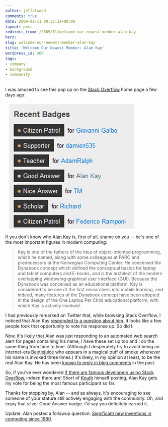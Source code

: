 ```yaml
---
author: jeffatwood
comments: true
date: 2009-01-11 00:32:32+00:00
layout: post
redirect_from: /2009/01/welcome-our-newest-member-alan-kay
hero: 
slug: welcome-our-newest-member-alan-kay
title: 'Welcome Our Newest Member: Alan Kay'
wordpress_id: 369
tags:
- company
- background
- community
---
```



I was amused to see this pop up on the [Stack Overflow](http://stackoverflow.com) home page a few days ago:



![stackoverflow-badges-alan-kay](/images/wordpress/stackoverflow-badges-alan-kay.png)



If you don't know who [Alan Kay](http://en.wikipedia.org/wiki/Alan_Kay) is, first of all, shame on you -- he's one of the most important figures in modern computing:





<blockquote>
Kay is one of the fathers of the idea of object-oriented programming, which he named, along with some colleagues at PARC and predecessors at the Norwegian Computing Center. He conceived the Dynabook concept which defined the conceptual basics for laptop and tablet computers and E-books, and is the architect of the modern overlapping windowing graphical user interface (GUI). Because the Dynabook was conceived as an educational platform, Kay is considered to be one of the first researchers into mobile learning, and indeed, many features of the Dynabook concept have been adopted in the design of the One Laptop Per Child educational platform, with which Kay is actively involved.
</blockquote>





I had previously remarked on Twitter that, while browsing Stack Overflow, I noticed that Alan Kay [responded to a question about him](http://stackoverflow.com/questions/357813/help-me-remember-a-quote-from-alan-kay). It looks like a few people took that opportunity to vote his response up. So did I.



Now, it's likely that Alan was just responding to an automated web search alert for pages containing his name; I have these set up too and I do the same thing from time to time. (Although I desperately try to avoid being an internet-era [Beetlejuice](http://www.imdb.com/title/tt0094721/) who appears in a magical puff of smoke whenever his name is invoked three times.) It's likely, in my opinion at least, to be the real Alan Kay. He has been [known to reply in blog comments](http://secretgeek.net/camel_kay.asp) in the past.



So, if you've ever wondered [if there are famous developers using Stack Overflow](http://stackoverflow.com/questions/359877/are-there-famous-developers-using-stackoverflow), indeed there are! Short of [Knuth](http://en.wikipedia.org/wiki/Donald_Knuth) himself posting, Alan Kay gets my vote for being the most famous participant so far.



Thanks for stopping by, Alan -- and as always, it's encouraging to see someone of your stature still actively engaging with the community. Oh, and enjoy that silver Good Answer badge. I'd say you definitely earned it.



Update: Alan posted a followup question: [Significant new inventions in computing since 1980](http://stackoverflow.com/questions/432922/significant-new-inventions-in-computing-since-1980).

